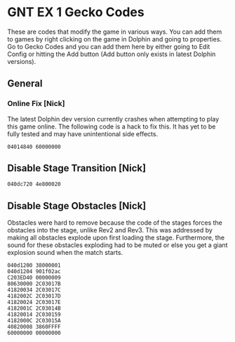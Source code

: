 # GNT EX 1 Gecko Codes

These are codes that modify the game in various ways. You can add them to games by right clicking on the game in Dolphin and going to properties. Go to Gecko Codes and you can add them here by either going to Edit Config or hitting the Add button (Add button only exists in latest Dolphin versions).

## General

### Online Fix [Nick]

The latest Dolphin dev version currently crashes when attempting to play this game online. The following code is a hack to fix this. It has yet to be fully tested and may have unintentional side effects.

```gecko
04014840 60000000
```

## Disable Stage Transition [Nick]

```gecko
040dc720 4e800020
```

## Disable Stage Obstacles [Nick]

Obstacles were hard to remove because the code of the stages forces the obstacles into the stage, unlike Rev2 and Rev3. This was addressed by making all obstacles explode upon first loading the stage. Furthermore, the sound for these obstacles exploding had to be muted or else you get a giant explosion sound when the match starts.

```gecko
040d1200 38000001
040d1204 901f02ac
C203ED40 00000009
80630000 2C03017B
41820034 2C03017C
4182002C 2C03017D
41820024 2C03017E
4182001C 2C03014B
41820014 2C030159
4182000C 2C03015A
40820008 3860FFFF
60000000 00000000
```

